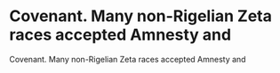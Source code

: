 # Covenant. Many non-Rigelian Zeta races accepted Amnesty and

Covenant. Many non-Rigelian Zeta races accepted Amnesty and